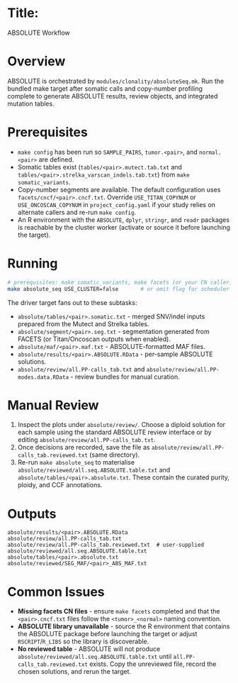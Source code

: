 # Title:
   ABSOLUTE Workflow

# Overview
   ABSOLUTE is orchestrated by `modules/clonality/absoluteSeq.mk`.  Run the
   bundled make target after somatic calls and copy-number profiling complete to
   generate ABSOLUTE results, review objects, and integrated mutation tables.

# Prerequisites
   - `make config` has been run so `SAMPLE_PAIRS`, `tumor.<pair>`, and
     `normal.<pair>` are defined.
   - Somatic tables exist (`tables/<pair>.mutect.tab.txt` and
     `tables/<pair>.strelka_varscan_indels.tab.txt`) from `make somatic_variants`.
   - Copy-number segments are available.  The default configuration uses
     `facets/cncf/<pair>.cncf.txt`.  Override `USE_TITAN_COPYNUM` or
     `USE_ONCOSCAN_COPYNUM` in `project_config.yaml` if your study relies on
     alternate callers and re-run `make config`.
   - An R environment with the `ABSOLUTE`, `dplyr`, `stringr`, and `readr`
     packages is reachable by the cluster worker (activate or source it before
     launching the target).

# Running
   ```bash
   # prerequisites: make somatic_variants, make facets (or your CN caller)
   make absolute_seq USE_CLUSTER=false       # or omit flag for scheduler run
   ```
   The driver target fans out to these subtasks:
   - `absolute/tables/<pair>.somatic.txt` - merged SNV/indel inputs prepared
     from the Mutect and Strelka tables.
   - `absolute/segment/<pair>.seg.txt` - segmentation generated from FACETS
     (or Titan/Oncoscan outputs when enabled).
   - `absolute/maf/<pair>.maf.txt` - ABSOLUTE-formatted MAF files.
   - `absolute/results/<pair>.ABSOLUTE.RData` - per-sample ABSOLUTE solutions.
   - `absolute/review/all.PP-calls_tab.txt` and
     `absolute/review/all.PP-modes.data.RData` - review bundles for manual
     curation.

# Manual Review
   1. Inspect the plots under `absolute/review/`.  Choose a diploid solution for
      each sample using the standard ABSOLUTE review interface or by editing
      `absolute/review/all.PP-calls_tab.txt`.
   2. Once decisions are recorded, save the file as
      `absolute/review/all.PP-calls_tab.reviewed.txt` (same directory).
   3. Re-run `make absolute_seq` to materialise
      `absolute/reviewed/all.seq.ABSOLUTE.table.txt` and
      `absolute/tables/<pair>.absolute.txt`.  These contain the curated purity,
      ploidy, and CCF annotations.

# Outputs
```
absolute/results/<pair>.ABSOLUTE.RData
absolute/review/all.PP-calls_tab.txt
absolute/review/all.PP-calls_tab.reviewed.txt  # user-supplied
absolute/reviewed/all.seq.ABSOLUTE.table.txt
absolute/tables/<pair>.absolute.txt
absolute/reviewed/SEG_MAF/<pair>_ABS_MAF.txt
```

# Common Issues
   - **Missing facets CN files** - ensure `make facets` completed and that the
     `<pair>.cncf.txt` files follow the `<tumor>_<normal>` naming convention.
   - **ABSOLUTE library unavailable** - source the R environment that contains
     the ABSOLUTE package before launching the target or adjust `RSCRIPT`/`R_LIBS`
     so the library is discoverable.
   - **No reviewed table** - ABSOLUTE will not produce
     `absolute/reviewed/all.seq.ABSOLUTE.table.txt` until
     `all.PP-calls_tab.reviewed.txt` exists.  Copy the unreviewed file, record
     the chosen solutions, and rerun the target.
